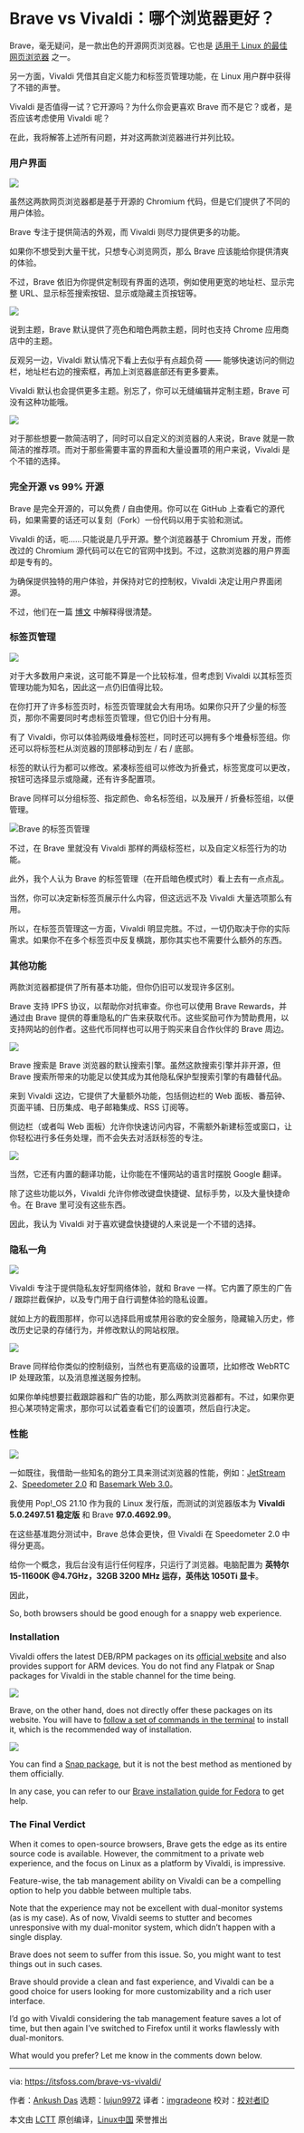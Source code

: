 [#]: subject: "Brave vs Vivaldi: Which Chromium-Based Browser is Better?"
[#]: via: "https://itsfoss.com/brave-vs-vivaldi/"
[#]: author: "Ankush Das https://itsfoss.com/author/ankush/"
[#]: collector: "lujun9972"
[#]: translator: "imgradeone"
[#]: reviewer: " "
[#]: publisher: " "
[#]: url: " "

Brave vs Vivaldi：哪个浏览器更好？
======

Brave，毫无疑问，是一款出色的开源网页浏览器。它也是 [适用于 Linux 的最佳网页浏览器][1] 之一。

另一方面，Vivaldi 凭借其自定义能力和标签页管理功能，在 Linux 用户群中获得了不错的声誉。

Vivaldi 是否值得一试？它开源吗？为什么你会更喜欢 Brave 而不是它？或者，是否应该考虑使用 Vivaldi 呢？

在此，我将解答上述所有问题，并对这两款浏览器进行并列比较。

### 用户界面

![][2]

虽然这两款网页浏览器都是基于开源的 Chromium 代码，但是它们提供了不同的用户体验。

Brave 专注于提供简洁的外观，而 Vivaldi 则尽力提供更多的功能。

如果你不想受到大量干扰，只想专心浏览网页，那么 Brave 应该能给你提供清爽的体验。

不过，Brave 依旧为你提供定制现有界面的选项，例如使用更宽的地址栏、显示完整 URL、显示标签搜索按钮、显示或隐藏主页按钮等。

![][3]

说到主题，Brave 默认提供了亮色和暗色两款主题，同时也支持 Chrome 应用商店中的主题。

反观另一边，Vivaldi 默认情况下看上去似乎有点超负荷 —— 能够快速访问的侧边栏，地址栏右边的搜索框，再加上浏览器底部还有更多要素。

Vivaldi 默认也会提供更多主题。别忘了，你可以无缝编辑并定制主题，Brave 可没有这种功能哦。

![][4]

对于那些想要一款简洁明了，同时可以自定义的浏览器的人来说，Brave 就是一款简洁的推荐项。而对于那些需要丰富的界面和大量设置项的用户来说，Vivaldi 是个不错的选择。

### 完全开源 vs 99% 开源

Brave 是完全开源的，可以免费 / 自由使用。你可以在 GitHub 上查看它的源代码，如果需要的话还可以复刻（Fork）一份代码以用于实验和测试。

Vivaldi 的话，呃……只能说是几乎开源。整个浏览器基于 Chromium 开发，而修改过的 Chromium 源代码可以在它的官网中找到。不过，这款浏览器的用户界面却是专有的。

为确保提供独特的用户体验，并保持对它的控制权，Vivaldi 决定让用户界面闭源。

不过，他们在一篇 [博文][5] 中解释得很清楚。

### 标签页管理

![][6]

对于大多数用户来说，这可能不算是一个比较标准，但考虑到 Vivaldi 以其标签页管理功能为知名，因此这一点仍旧值得比较。

在你打开了许多标签页时，标签页管理就会大有用场。如果你只开了少量的标签页，那你不需要同时考虑标签页管理，但它仍旧十分有用。

有了 Vivaldi，你可以体验两级堆叠标签栏，同时还可以拥有多个堆叠标签组。你还可以将标签栏从浏览器的顶部移动到左 / 右 / 底部。

标签的默认行为都可以修改。紧凑标签组可以修改为折叠式，标签宽度可以更改，按钮可选择显示或隐藏，还有许多配置项。

Brave 同样可以分组标签、指定颜色、命名标签组，以及展开 / 折叠标签组，以便管理。

![Brave 的标签页管理][7]

不过，在 Brave 里就没有 Vivaldi 那样的两级标签栏，以及自定义标签行为的功能。

此外，我个人认为 Brave 的标签管理（在开启暗色模式时）看上去有一点点乱。

当然，你可以决定新标签页展示什么内容，但这远远不及 Vivaldi 大量选项那么有用。

所以，在标签页管理这一方面，Vivaldi 明显完胜。不过，一切仍取决于你的实际需求。如果你不在多个标签页中反复横跳，那你其实也不需要什么额外的东西。

### 其他功能

两款浏览器都提供了所有基本功能，但你仍旧可以发现许多区别。

Brave 支持 IPFS 协议，以帮助你对抗审查。你也可以使用 Brave Rewards，并通过由 Brave 提供的尊重隐私的广告来获取代币。这些奖励可作为赞助费用，以支持网站的创作者。这些代币同样也可以用于购买来自合作伙伴的 Brave 周边。

![][8]

Brave 搜索是 Brave 浏览器的默认搜索引擎。虽然这款搜索引擎并非开源，但 Brave 搜索所带来的功能足以使其成为其他隐私保护型搜索引擎的有趣替代品。

来到 Vivaldi 这边，它提供了大量额外功能，包括侧边栏的 Web 面板、番茄钟、页面平铺、日历集成、电子邮箱集成、RSS 订阅等。

侧边栏（或者叫 Web 面板）允许你快速访问内容，不需额外新建标签或窗口，让你轻松进行多任务处理，而不会失去对活跃标签的专注。

![][9]

当然，它还有内置的翻译功能，让你能在不懂网站的语言时摆脱 Google 翻译。

除了这些功能以外，Vivaldi 允许你修改键盘快捷键、鼠标手势，以及大量快捷命令。在 Brave 里可没有这些东西。

因此，我认为 Vivaldi 对于喜欢键盘快捷键的人来说是一个不错的选择。

### 隐私一角

![][10]

Vivaldi 专注于提供隐私友好型网络体验，就和 Brave 一样。它内置了原生的广告 / 跟踪拦截保护，以及专门用于自行调整体验的隐私设置。

就如上方的截图那样，你可以选择启用或禁用谷歌的安全服务，隐藏输入历史，修改历史记录的存储行为，并修改默认的网站权限。

![][11]

Brave 同样给你类似的控制级别，当然也有更高级的设置项，比如修改 WebRTC IP 处理政策，以及消息推送服务控制。

如果你单纯想要拦截跟踪器和广告的功能，那么两款浏览器都有。不过，如果你更担心某项特定需求，那你可以试着查看它们的设置项，然后自行决定。

### 性能

![][12]

一如既往，我借助一些知名的跑分工具来测试浏览器的性能，例如：[JetStream 2][13]、[Speedometer 2.0][14] 和 [Basemark Web 3.0][15]。

我使用 Pop!_OS 21.10 作为我的 Linux 发行版，而测试的浏览器版本为 **Vivaldi 5.0.2497.51 稳定版** 和 Brave **97.0.4692.99**。

在这些基准跑分测试中，Brave 总体会更快，但 Vivaldi 在 Speedometer 2.0 中得分更高。

给你一个概念，我后台没有运行任何程序，只运行了浏览器。电脑配置为 **英特尔 15-11600K @4.7GHz，32GB 3200 MHz 运存，英伟达 1050Ti 显卡**。

因此，

So, both browsers should be good enough for a snappy web experience.

### Installation

Vivaldi offers the latest DEB/RPM packages on its [official website][16] and also provides support for ARM devices. You do not find any Flatpak or Snap packages for Vivaldi in the stable channel for the time being.

![][17]

Brave, on the other hand, does not directly offer these packages on its website. You will have to [follow a set of commands in the terminal][18] to install it, which is the recommended way of installation.

![][19]

You can find a [Snap package][20], but it is not the best method as mentioned by them officially.

In any case, you can refer to our [Brave installation guide for Fedora][21] to get help.

### The Final Verdict

When it comes to open-source browsers, Brave gets the edge as its entire source code is available. However, the commitment to a private web experience, and the focus on Linux as a platform by Vivaldi, is impressive.

Feature-wise, the tab management ability on Vivaldi can be a compelling option to help you dabble between multiple tabs.

Note that the experience may not be excellent with dual-monitor systems (as is my case). As of now, Vivaldi seems to stutter and becomes unresponsive with my dual-monitor system, which didn’t happen with a single display.

Brave does not seem to suffer from this issue. So, you might want to test things out in such cases.

Brave should provide a clean and fast experience, and Vivaldi can be a good choice for users looking for more customizability and a rich user interface.

I’d go with Vivaldi considering the tab management feature saves a lot of time, but then again I’ve switched to Firefox until it works flawlessly with dual-monitors.

What would you prefer? Let me know in the comments down below.

--------------------------------------------------------------------------------

via: https://itsfoss.com/brave-vs-vivaldi/

作者：[Ankush Das][a]
选题：[lujun9972][b]
译者：[imgradeone](https://github.com/imgradeone)
校对：[校对者ID](https://github.com/校对者ID)

本文由 [LCTT](https://github.com/LCTT/TranslateProject) 原创编译，[Linux中国](https://linux.cn/) 荣誉推出

[a]: https://itsfoss.com/author/ankush/
[b]: https://github.com/lujun9972
[1]: https://linux.cn/article-14075-1.html
[2]: https://i0.wp.com/itsfoss.com/wp-content/uploads/2022/01/brave-vivaldi-ui.png?resize=784%2C600&ssl=1
[3]: https://i0.wp.com/itsfoss.com/wp-content/uploads/2022/01/brave-appearance-settings.png?resize=800%2C519&ssl=1
[4]: https://i0.wp.com/itsfoss.com/wp-content/uploads/2022/01/vivaldi-themes-default.png?resize=800%2C580&ssl=1
[5]: https://help.vivaldi.com/desktop/privacy/is-vivaldi-open-source/
[6]: https://i0.wp.com/itsfoss.com/wp-content/uploads/2022/01/vivaldi-tab-stack.png?resize=732%2C551&ssl=1
[7]: https://i0.wp.com/itsfoss.com/wp-content/uploads/2022/01/brave-tab-management.png?resize=800%2C523&ssl=1
[8]: https://i0.wp.com/itsfoss.com/wp-content/uploads/2022/01/brave-search-browser.png?resize=749%2C600&ssl=1
[9]: https://i0.wp.com/itsfoss.com/wp-content/uploads/2022/01/vivaldi-other-features.png?resize=800%2C589&ssl=1
[10]: https://i0.wp.com/itsfoss.com/wp-content/uploads/2022/01/vivaldi-privacy.png?resize=800%2C560&ssl=1
[11]: https://i0.wp.com/itsfoss.com/wp-content/uploads/2022/02/brave-privacy-settings.png?resize=800%2C618&ssl=1
[12]: https://i0.wp.com/itsfoss.com/wp-content/uploads/2022/02/vivaldi-brave-benchmarks.png?resize=800%2C450&ssl=1
[13]: https://webkit.org/blog/8685/introducing-the-jetstream-2-benchmark-suite/
[14]: https://webkit.org/blog/8063/speedometer-2-0-a-benchmark-for-modern-web-app-responsiveness/
[15]: https://web.basemark.com/
[16]: https://vivaldi.com/download/
[17]: https://i0.wp.com/itsfoss.com/wp-content/uploads/2022/02/vivaldi-download.png?resize=800%2C408&ssl=1
[18]: https://brave.com/linux/#linux
[19]: https://i0.wp.com/itsfoss.com/wp-content/uploads/2022/02/brave-install-on-linux.png?resize=800%2C358&ssl=1
[20]: https://snapcraft.io/brave
[21]: https://itsfoss.com/install-brave-browser-fedora/
